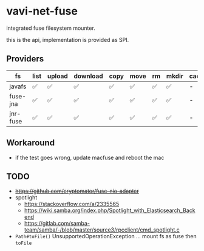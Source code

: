 # vavi-net-fuse

integrated fuse filesystem mounter.

this is the api, implementation is provided as SPI.

## Providers

| fs                 | list | upload | download | copy | move | rm | mkdir | cache | watch |  library |
|--------------------|------|--------|----------|------|------|----|-------|-------|-------|---------|
| javafs      | ✅    | ✅   | ✅       | ✅  | ✅  | ✅  | ✅   | -    |        | [javafs](https://github.com/umjammer/javafs) |
| fuse-jna    | ✅    | ✅   | ✅       | ✅  | ✅  | ✅  | ✅   | -    |        | [fuse-jna](https://github.com/EtiennePerot/fuse-jna) |
| jnr-fuse    | ✅    | ✅   | ✅       | ✅  | ✅  | ✅  | ✅   | -    |        | [jnr-fuse](https://github.com/SerCeMan/jnr-fuse) |

## Workaround

 * if the test goes wrong, update macfuse and reboot the mac

## TODO

 * ~~https://github.com/cryptomator/fuse-nio-adapter~~
 * spotlight
   * https://stackoverflow.com/a/2335565
   * https://wiki.samba.org/index.php/Spotlight_with_Elasticsearch_Backend
   * https://gitlab.com/samba-team/samba/-/blob/master/source3/rpcclient/cmd_spotlight.c
 * `Path#toFile()` UnsupportedOperationException ... mount fs as fuse then `toFile`
